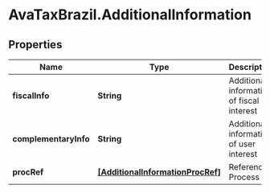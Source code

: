 # AvaTaxBrazil.AdditionalInformation

## Properties
Name | Type | Description | Notes
------------ | ------------- | ------------- | -------------
**fiscalInfo** | **String** | Additional information of fiscal interest | [optional] 
**complementaryInfo** | **String** | Additional information of user interest | [optional] 
**procRef** | [**[AdditionalInformationProcRef]**](AdditionalInformationProcRef.md) | Referenced Process | [optional] 


